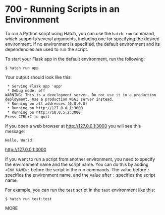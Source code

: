 # 700 - Running Scripts in an Environment

To run a Python script using Hatch, you can use the ```hatch run``` command, which supports several arguments, including one for specifying the desired environment. If no environment is specified, the default environment and its dependencies are used to run the script.

To start your Flask app in the default environment, run the following:

```
$ hatch run app
```

Your output should look like this:

```
 * Serving Flask app 'app'
 * Debug mode: off
WARNING: This is a development server. Do not use it in a production deployment. Use a production WSGI server instead.
 * Running on all addresses (0.0.0.0)
 * Running on http://127.0.0.1:3000
 * Running on http://10.0.5.2:3000
Press CTRL+C to quit
```

If you open a web browser at http://127.0.0.1:3000 you will see this message:

```
Hello, World!
```
http://127.0.0.1:3000


If you want to run a script from another environment, you need to specify the environment name and the script name. You can do this by adding ```<ENV_NAME>:``` before the script in the run commands. The value before ```:``` specifies the environment name, and the value after ```:``` specifies the script name.

For example, you can run the ```test``` script in the ```test``` environment like this:

```
$ hatch run test:test
```


MORE